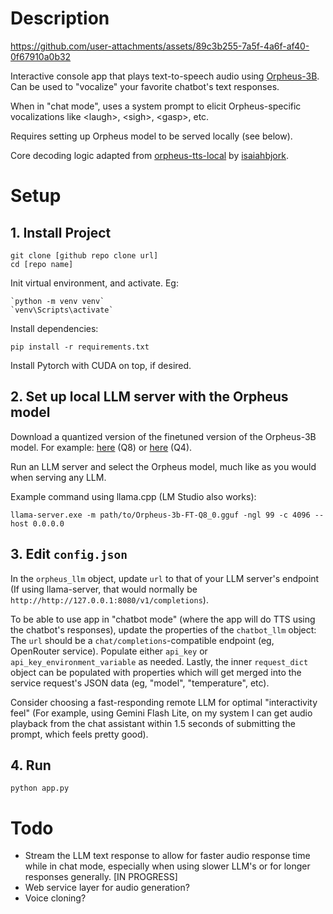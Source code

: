 # Description

https://github.com/user-attachments/assets/89c3b255-7a5f-4a6f-af40-0f67910a0b32

Interactive console app that plays text-to-speech audio using [Orpheus-3B](https://huggingface.co/canopylabs/orpheus-3b-0.1-ft). Can be used to "vocalize" your favorite chatbot's text responses. 

When in "chat mode", uses a system prompt to elicit Orpheus-specific vocalizations like \<laugh\>, \<sigh\>, \<gasp\>, etc.

Requires setting up Orpheus model to be served locally (see below).

Core decoding logic adapted from [orpheus-tts-local](https://github.com/isaiahbjork/orpheus-tts-local) by [isaiahbjork](https://github.com/isaiahbjork).

# Setup

## 1. Install Project

    git clone [github repo clone url]
    cd [repo name]

Init virtual environment, and activate. Eg:

    `python -m venv venv`
    `venv\Scripts\activate`

Install dependencies:

    pip install -r requirements.txt

Install Pytorch with CUDA on top, if desired.

## 2. Set up local LLM server with the Orpheus model

Download a quantized version of the finetuned version of the Orpheus-3B model. For example: [here](https://huggingface.co/lex-au/Orpheus-3b-FT-Q8_0.gguf) (Q8) or [here](https://huggingface.co/isaiahbjork/orpheus-3b-0.1-ft-Q4_K_M-GGUF) (Q4).

Run an LLM server and select the Orpheus model, much like as you would when serving any LLM.

Example command using llama.cpp (LM Studio also works):

    llama-server.exe -m path/to/Orpheus-3b-FT-Q8_0.gguf -ngl 99 -c 4096 --host 0.0.0.0

## 3. Edit `config.json` 

In the `orpheus_llm` object, update `url` to that of your LLM server's endpoint (If using llama-server, that would normally be `http://http://127.0.0.1:8080/v1/completions`).

To be able to use app in "chatbot mode" (where the app will do TTS using the chatbot's responses), update the properties of the `chatbot_llm` object: The `url` should be a `chat/completions`-compatible endpoint (eg, OpenRouter service). Populate either `api_key` or `api_key_environment_variable` as needed. Lastly, the inner `request_dict` object can be populated with properties which will get merged into the service request's JSON data (eg, "model", "temperature", etc). 

Consider choosing a fast-responding remote LLM for optimal "interactivity feel" (For example, using Gemini Flash Lite, on my system I can get audio playback from the chat assistant within 1.5 seconds of submitting the prompt, which feels pretty good).

## 4. Run

    python app.py

# Todo

- Stream the LLM text response to allow for faster audio response time while in chat mode, especially when using slower LLM's or for longer responses generally. [IN PROGRESS]
- Web service layer for audio generation?
- Voice cloning?
